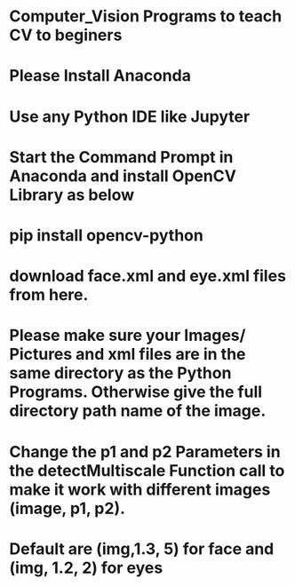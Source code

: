 # Computer_Vision Programs to teach CV to beginers

# Please Install Anaconda 
# Use any Python IDE like Jupyter
# Start the Command Prompt in Anaconda and install OpenCV Library as below
# pip install opencv-python
# download face.xml and eye.xml files from here.
# Please make sure your Images/ Pictures and xml files are in the same directory as the Python Programs. Otherwise give the full directory path name of the image.
# Change the p1 and p2 Parameters in the detectMultiscale Function call to make it work with different images (image, p1, p2). 
# Default are (img,1.3, 5) for face and (img, 1.2, 2) for eyes


